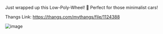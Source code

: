 Just wrapped up this Low-Poly-Wheel! 🚗 Perfect for those minimalist cars!

Thangs Link: https://thangs.com/mythangs/file/1124388

![image](https://github.com/user-attachments/assets/efb984a6-c8ef-4493-b12b-d9c62ec42b64)
